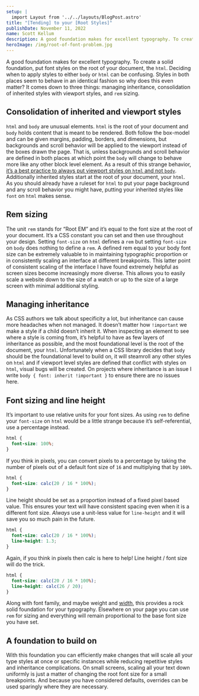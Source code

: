 ```yaml
---
setup: |
  import Layout from '../../layouts/BlogPost.astro'
title: "[Tending] to your [Root Styles]"
publishDate: November 11, 2022
name: Scott Kellum
description: A good foundation makes for excellent typography. To create a solid foundation, put font styles on the root of your document, the html. Deciding when to apply styles to either body or html can be confusing. Styles in both places seem to behave in an identical fashion so why does this even matter? It comes down to three things — managing inheritance, consolidation of inherited styles with viewport styles, and rem sizing.
heroImage: /img/root-of-font-problem.jpg
---
```


A good foundation makes for excellent typography. To create a solid foundation, put font styles on the root of your document, the `html`. Deciding when to apply styles to either `body` or `html` can be confusing. Styles in both places seem to behave in an identical fashion so why does this even matter? It comes down to three things: managing inheritance, consolidation of inherited styles with viewport styles, and `rem` sizing.

## Consolidation of inherited and viewport styles

`html` and `body` are unusual elements. `html` is the root of your document and `body` holds content that is meant to be rendered. Both follow the box-model and can be given margins, padding, borders, and dimensions, but backgrounds and scroll behavior will be applied to the viewport instead of the boxes drawn the page. That is, unless backgrounds and scroll behavior are defined in both places at which point the `body` will change to behave more like any other block level element. As a result of this strange behavior, [it’s a best practice to always put viewport styles on `html` and not `body`](https://twitter.com/TerribleMia/status/1380310383588646916). Additionally inherited styles start at the root of your document, your `html`. As you should already have a ruleset for `html` to put your page background and any scroll behavior you might have, putting your inherited styles like `font` on `html` makes sense.

## Rem sizing

The unit `rem` stands for “Root EM” and it’s equal to the font size at the root of your document. It’s a CSS constant you can set and then use throughout your design. Setting `font-size` on `html` defines a `rem` but setting `font-size` on `body` does nothing to define a `rem`. A defined rem equal to your body font size can be extremely valuable to in maintaining typographic proportion or in consistently scaling an interface at different breakpoints. This latter point of consistent scaling of the interface I have found extremely helpful as screen sizes become increasingly more diverse. This allows you to easily scale a website down to the size of a watch or up to the size of a large screen with minimal additional styling.

## Managing inheritance

As CSS authors we talk about specificity a lot, but inheritance can cause more headaches when not managed. It doesn’t matter how `!important` we make a style if a child doesn’t inherit it. When inspecting an element to see where a style is coming from, it’s helpful to have as few layers of inheritance as possible, and the most foundational level is the root of the document, your `html`. Unfortunately when a CSS library decides that `body` should be the foundational level to build on, it will steamroll any other styles on `html` and if viewport level styles are defined that conflict with styles on `html`, visual bugs will be created. On projects where inheritance is an issue I write `body { font: inherit !important }` to ensure there are no issues here.

## Font sizing and line height

It’s important to use relative units for your font sizes. As using `rem` to define your `font-size` on `html` would be a little strange because it’s self-referential, use a percentage instead.

```css
html {
  font-size: 100%;
}
```

If you think in pixels, you can convert pixels to a percentage by taking the number of pixels out of a default font size of `16` and multiplying that by `100%`.

```css
html {
  font-size: calc(20 / 16 * 100%);
}
```

Line height should be set as a proportion instead of a fixed pixel based value. This ensures your text will have consistent spacing even when it is a different font size. _Always_ use a unit-less value for `line-height` and it will save you so much pain in the future.

```css
html {
  font-size: calc(20 / 16 * 100%);
  line-height: 1.3;
}
```

Again, if you think in pixels then calc is here to help! Line height / font size will do the trick.

```css
html {
  font-size: calc(20 / 16 * 100%);
  line-height: calc(26 / 20);
}
```

Along with font family, and maybe weight and [width](https://developer.mozilla.org/en-US/docs/Web/CSS/font-stretch), this provides a rock solid foundation for your typography. Elsewhere on your page you can use `rem`  for sizing and everything will remain proportional to the base font size you have set.

## A foundation to build on

With this foundation you can efficiently make changes that will scale all your type styles at once or specific instances while reducing repetitive styles and inheritance complications. On small screens, scaling all your text down uniformly is just a matter of changing the root font size for a small breakpoints. And because you have considered defaults, overrides can be used sparingly where they are necessary.

